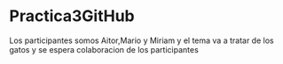 # Practica3GitHub

Los participantes somos Aitor,Mario y Miriam y el tema va a tratar de los gatos y se espera colaboracion de los participantes
